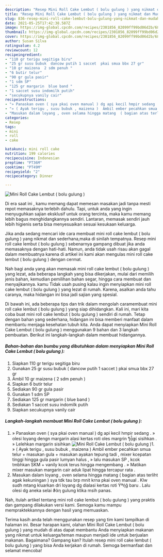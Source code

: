 ```yaml
---
description: "Resep Mini Roll Cake Lembut ( bolu gulung ) yang nikmat dan Mudah Dibuat"
title: "Resep Mini Roll Cake Lembut ( bolu gulung ) yang nikmat dan Mudah Dibuat"
slug: 836-resep-mini-roll-cake-lembut-bolu-gulung-yang-nikmat-dan-mudah-dibuat
date: 2021-05-25T17:42:38.587Z
image: https://img-global.cpcdn.com/recipes/2301856_82099ff99bd06d2b/680x482cq70/mini-roll-cake-lembut-bolu-gulung-foto-resep-utama.jpg
thumbnail: https://img-global.cpcdn.com/recipes/2301856_82099ff99bd06d2b/680x482cq70/mini-roll-cake-lembut-bolu-gulung-foto-resep-utama.jpg
cover: https://img-global.cpcdn.com/recipes/2301856_82099ff99bd06d2b/680x482cq70/mini-roll-cake-lembut-bolu-gulung-foto-resep-utama.jpg
author: Susan Silva
ratingvalue: 4.2
reviewcount: 12
recipeingredient:
- "110 gr terigu segitiga biru"
- "25 gr susu bubuk  dancow putih 1 saccet  pkai smua bbx 27 gr"
- "10 gr maizena  2 sdm penuh "
- "6 butir telur"
- "90 gr gula pasir"
- "1 sdm SP"
- "125 gr margarin  blue band "
- "1 saccet susu indomilk putih"
- "secukupnya vanily cair"
recipeinstructions:
- "» Panaskan oven ( sya pkai oven manual ) dg api kecil hmpir sedang .  » olesi loyang dengn margarin alasi kertas roti oles margrin ƪɑ̤̈̊ǥί sisihkan . »  Lelehkan margarin sisihkan"
- "» ( Ayak terigu , susu bubuk , maizena )  Ambil ember pecahkan smua telur +  masukan gula +  masukan ayakan tepung tadi , mixer kcepatan tinggi hingga gula pasir lumyan halus , » lalu  masukan SP , kcok tmbhkan SKM + vanily kcok  terus  hingga mengembang . » Matikan mixer masukan margarin cair aduk lipat hingga tercapur rata ."
- "Masukan dalam loyang , oven selama hingga matang  ( bagian atas terliht agak kekuningan  ) sya tdk tau brp mnit krna pkai oven manual   . Klw sudh mtang kluarkan dri loyang dg dialasi kertas roti  Ýªήğ baru . Lalu olesi dg aneka selai ϑάη gulung ktika msih panas."
categories:
- Resep
tags:
- mini
- roll
- cake

katakunci: mini roll cake 
nutrition: 199 calories
recipecuisine: Indonesian
preptime: "PT36M"
cooktime: "PT49M"
recipeyield: "2"
recipecategory: Dinner

---
```



![Mini Roll Cake Lembut ( bolu gulung )](https://img-global.cpcdn.com/recipes/2301856_82099ff99bd06d2b/680x482cq70/mini-roll-cake-lembut-bolu-gulung-foto-resep-utama.jpg)

Di era  saat ini , kamu memang dapat memesan masakan jadi tanpa mesti repot memasaknya terlebih dahulu. Tapi, untuk anda yang ingin menyuguhkan sajian eksklusif untuk orang tercinta, maka kamu memang lebih bagus menghidangkannya sendiri. Lantaran, memasak sendiri jauh lebih higienis serta bisa menyesuaikan sesuai kesukaan keluarga.

Jika anda sedang mencari ide cara membuat mini roll cake lembut ( bolu gulung ) yang nikmat dan sederhana,maka di sinilah tempatnya. Resep mini roll cake lembut ( bolu gulung )  sebenarnya gampang dibuat jika anda memasaknya dengan hati-hati. Namun, anda tidak usah risau akan gagal dalam membuatnya 
karena di artikel ini kami akan mengulas mini roll cake lembut ( bolu gulung ) dengan cermat.  



Nah bagi anda yang akan memasak mini roll cake lembut ( bolu gulung ) yang lezat, ada beberapa langkah yang bisa dikerjakan, mulai dari memilih jenis bahan, kemudian pemilihan bahan segar, hingga cara membuat dan menyajikannya. kamu Tidak usah pusing kalau ingin menyiapkan mini roll cake lembut ( bolu gulung ) yang lezat di rumah. Karena, asalkan anda  tahu caranya, maka hidangan ini bisa jadi sajian yang spesial.

Di bawah ini, ada beberapa tips dan trik dalam mengolah caramembuat mini roll cake lembut ( bolu gulung ) yang siap dihidangkan. Kali ini, mari kita coba buat mini roll cake lembut ( bolu gulung ) sendiri di rumah. Tetap dengan bahan yang sederhana, hidangan ini bisa memberi manfaat dalam membantu menjaga kesehatan tubuh kita. Anda dapat menyiapkan Mini Roll Cake Lembut ( bolu gulung ) menggunakan 9 bahan dan 3 langkah pembuatan. Berikut ini langkah-langkah dalam membuat hidangannya.

<!--inarticleads1-->

##### Bahan-bahan dan bumbu yang dibutuhkan dalam menyiapkan Mini Roll Cake Lembut ( bolu gulung ):

1. Siapkan 110 gr terigu segitiga biru
1. Gunakan 25 gr susu bubuk ( dancow putih 1 saccet ) pkai smua bbx 27 gr
1. Ambil 10 gr maizena ( 2 sdm penuh )
1. Siapkan 6 butir telur
1. Sediakan 90 gr gula pasir
1. Gunakan 1 sdm SP
1. Sediakan 125 gr margarin ( blue band )
1. Sediakan 1 saccet susu indomilk putih
1. Siapkan secukupnya vanily cair




<!--inarticleads2-->

##### Langkah-langkah membuat Mini Roll Cake Lembut ( bolu gulung ):

1. » Panaskan oven ( sya pkai oven manual ) dg api kecil hmpir sedang .  » olesi loyang dengn margarin alasi kertas roti oles margrin ƪɑ̤̈̊ǥί sisihkan . »  Lelehkan margarin sisihkan
<img src="https://img-global.cpcdn.com/steps/2301856_4ff8772733d0e13b/160x128cq70/mini-roll-cake-lembut-bolu-gulung-langkah-memasak-1-foto.jpg" alt="Mini Roll Cake Lembut ( bolu gulung )">1. » ( Ayak terigu , susu bubuk , maizena )  Ambil ember pecahkan smua telur +  masukan gula +  masukan ayakan tepung tadi , mixer kcepatan tinggi hingga gula pasir lumyan halus , » lalu  masukan SP , kcok tmbhkan SKM + vanily kcok  terus  hingga mengembang . » Matikan mixer masukan margarin cair aduk lipat hingga tercapur rata .
1. Masukan dalam loyang , oven selama hingga matang  ( bagian atas terliht agak kekuningan  ) sya tdk tau brp mnit krna pkai oven manual   . Klw sudh mtang kluarkan dri loyang dg dialasi kertas roti  Ýªήğ baru . Lalu olesi dg aneka selai ϑάη gulung ktika msih panas.




Nah, itulah artikel tentang  mini roll cake lembut ( bolu gulung )  yang praktis dan gampang dilakukan versi kami. Semoga kamu mampu mempraktekkannya dengan hasil yang memuaskan. 

Terima kasih anda telah menggunakan resep yang tim kami tampilkan di halaman ini. Besar harapan kami, olahan  Mini Roll Cake Lembut ( bolu gulung ) yang mudah di atas dapat membantu Anda menyiapkan makanan yang nikmat untuk keluarga/teman maupun menjadi ide untuk berjualan makanan. Bagaimana? Gampang kan? Itulah resep mini roll cake lembut ( bolu gulung ) yang bisa Anda kerjakan di rumah. Semoga bermanfaat dan selamat mencoba!

